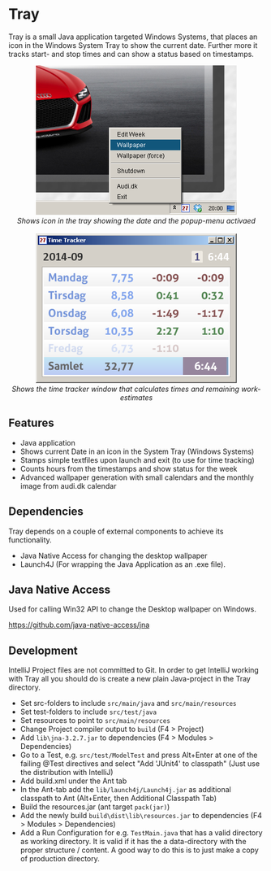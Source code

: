 Tray
====

Tray is a small Java application targeted Windows Systems, that places an icon in the Windows System Tray to show the
current date. Further more it tracks start- and stop times and can show a status based on timestamps.

<p align="center">
  <img src="doc/images/tray.png"/><br>
  <i>Shows icon in the tray showing the date and the popup-menu activaed</i><br><br>
  <img src="doc/images/tracker.png"/><br>
  <i>Shows the time tracker window that calculates times and remaining work-estimates</i><br>
</p>

Features
--------

+ Java application
+ Shows current Date in an icon in the System Tray (Windows Systems)
+ Stamps simple textfiles upon launch and exit (to use for time tracking)
+ Counts hours from the timestamps and show status for the week
+ Advanced wallpaper generation with small calendars and the monthly image from audi.dk calendar

Dependencies
------------

Tray depends on a couple of external components to achieve its functionality.

+ Java Native Access for changing the desktop wallpaper
+ Launch4J (For wrapping the Java Application as an .exe file).


Java Native Access
------------------

Used for calling Win32 API to change the Desktop wallpaper on Windows.

https://github.com/java-native-access/jna

Development
-----------

IntelliJ Project files are not committed to Git. In order to get IntelliJ working with Tray all you should do is create a new plain Java-project in the Tray directory.

+ Set src-folders to include `src/main/java` and `src/main/resources`
+ Set test-folders to include `src/test/java`
+ Set resources to point to `src/main/resources`
+ Change Project compiler output to `build` (F4 > Project)
+ Add `lib\jna-3.2.7.jar` to dependencies (F4 > Modules > Dependencies)
+ Go to a Test, e.g. `src/test/ModelTest` and press Alt+Enter at one of the failing @Test directives and select "Add 'JUnit4' to classpath" (Just use the distribution with IntelliJ)
+ Add build.xml under the Ant tab
+ In the Ant-tab add the `lib/launch4j/Launch4j.jar` as additional classpath to Ant (Alt+Enter, then Additional Classpath Tab)
+ Build the resources.jar (ant target `pack(jar)`)
+ Add the newly build `build\dist\lib\resources.jar` to dependencies (F4 > Modules > Dependencies)
+ Add a Run Configuration for e.g. `TestMain.java` that has a valid directory as working directory. It is valid if it has the a data-directory with the proper structure / content. A good way to do this is to just make a copy of production directory.
